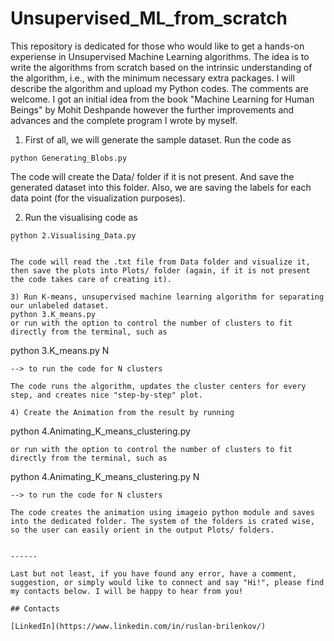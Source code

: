 # Unsupervised_ML_from_scratch
This repository is dedicated for those who would like to get a hands-on experiense in Unsupervised Machine Learning algorithms. The idea is to write the algorithms from scratch based on the intrinsic understanding of the algorithm, i.e., with the minimum necessary extra packages. I will describe the algorithm and upload my Python codes. The comments are welcome. I got an initial idea from the book "Machine Learning for Human Beings" by Mohit Deshpande however the further improvements and advances and the complete program I wrote by myself.


1) First of all, we will generate the sample dataset. Run the code as 
```
python Generating_Blobs.py
```

The code will create the Data/ folder if it is not present. And save the generated dataset into this folder. Also, we are saving the labels for each data point (for the visualization purposes).

2) Run the visualising code as
```
python 2.Visualising_Data.py
`` 

The code will read the .txt file from Data folder and visualize it, then save the plots into Plots/ folder (again, if it is not present the code takes care of creating it).

3) Run K-means, unsupervised machine learning algorithm for separating our unlabeled dataset. 
python 3.K_means.py
or run with the option to control the number of clusters to fit directly from the terminal, such as
```
python 3.K_means.py N 
```
--> to run the code for N clusters

The code runs the algorithm, updates the cluster centers for every step, and creates nice "step-by-step" plot.

4) Create the Animation from the result by running
```
python 4.Animating_K_means_clustering.py
```
or run with the option to control the number of clusters to fit directly from the terminal, such as
```
python 4.Animating_K_means_clustering.py N 
```
--> to run the code for N clusters

The code creates the animation using imageio python module and saves into the dedicated folder. The system of the folders is crated wise, so the user can easily orient in the output Plots/ folders.


------

Last but not least, if you have found any error, have a comment, suggestion, or simply would like to connect and say "Hi!", please find my contacts below. I will be happy to hear from you!

## Contacts

[LinkedIn](https://www.linkedin.com/in/ruslan-brilenkov/)
